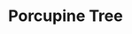 ---
title: "Porcupine Tree"
summary: "Porcupine Tree are an English rock band formed by musician Steven Wilson in 1987. During an initial career spanning more than twenty years, they earned critical acclaim from critics and fellow musicians, developed a cult following, and became an influence for new artists. The group carved out a career at a certain distance away from mainstream music, being described by publications such as Classic Rock and PopMatters as \"the most important band you’d never heard of\".The band began as a solo project for Wilson, who initially created all of the band's music himself. By late 1993, however, he wanted to work in a band environment, bringing on frequent collaborators Richard Barbieri as keyboardist, Colin Edwin as bassist, and Chris Maitland as drummer to form the first permanent lineup. With Wilson as lead vocalist and guitarist, this remained the lineup until February 2002, when Maitland left the band and Gavin Harrison was recruited to replace him. Porcupine Tree's early sound evoked various styles of psychedelic rock, space rock and experimental rock, later moving towards a more progressive/space rock direction comparable to that of Pink Floyd. Upon signing with Kscope record label in the late 1990s, the band began to approach a more mainstream alternative rock sound. By the early 2000s, the band had signed to a major record label and shifted their sound again, this time in a more progressive metal direction. In 2010, after the tour in support of their 2009 studio album The Incident, the band became publicly inactive as Wilson committed himself to his solo work and other members began working on their own separate projects. However, Wilson, Barbieri and Harrison continued to intermittently work on material in secrecy over the course of the following decade, leading to the release of their album Closure/Continuation on 24 June 2022."
image: "porcupine-tree.jpg"
apple_music_artist_url: "https://music.apple.com/gb/artist/porcupine-tree/155097"
wikipedia_url: "https://en.wikipedia.org/wiki/Porcupine_Tree"
---